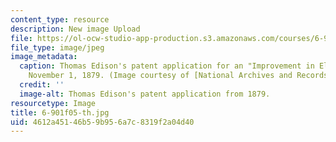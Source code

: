 ```yaml
---
content_type: resource
description: New image Upload
file: https://ol-ocw-studio-app-production.s3.amazonaws.com/courses/6-901-inventions-and-patents-fall-2005/4612a45146b59b956a7c8319f2a04d40_6-901f05-th.jpg
file_type: image/jpeg
image_metadata:
  caption: Thomas Edison's patent application for an "Improvement in Electric Lamps,"
    November 1, 1879. (Image courtesy of [National Archives and Records Administration](http://www.archives.gov/).)
  credit: ''
  image-alt: Thomas Edison's patent application from 1879.
resourcetype: Image
title: 6-901f05-th.jpg
uid: 4612a451-46b5-9b95-6a7c-8319f2a04d40
---
```

